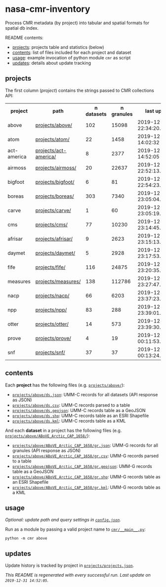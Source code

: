 # nasa-cmr-inventory

Process CMR metadata (by project) into tabular and spatial formats for spatial db index.

README contents:

* [projects](#projects): projects table and statistics (below)
* [contents](#contents): list of files included for each project and dataset
* [usage](#usage): example invocation of python module `cmr` as script
* [updates](#updates): details about update tracking

## projects

The first column (*project*) contains the strings passed to CMR collections API:

<table>
  <tr>
    <th>project</th>
    <th>path</th>
    <th>n datasets</th>
    <th>n granules</th>
    <th>last update</th>
  </tr>
  <tr>
    <td>above</td>
    <td><a href="projects/above/">projects/above/</a></td>
    <td>102</td>
    <td>15098</td>
    <td>2019-12-22 22:34:20.070969</td>
  </tr>
  <tr>
    <td>atom</td>
    <td><a href="projects/atom/">projects/atom/</a></td>
    <td>22</td>
    <td>1458</td>
    <td>2019-12-31 14:02:32</td>
  </tr>
  <tr>
    <td>act-america</td>
    <td><a href="projects/act-america/">projects/act-america/</a></td>
    <td>8</td>
    <td>2377</td>
    <td>2019-12-31 14:52:05</td>
  </tr>
  <tr>
    <td>airmoss</td>
    <td><a href="projects/airmoss/">projects/airmoss/</a></td>
    <td>20</td>
    <td>22637</td>
    <td>2019-12-22 22:52:13.948719</td>
  </tr>
  <tr>
    <td>bigfoot</td>
    <td><a href="projects/bigfoot/">projects/bigfoot/</a></td>
    <td>6</td>
    <td>81</td>
    <td>2019-12-22 22:54:23.638429</td>
  </tr>
  <tr>
    <td>boreas</td>
    <td><a href="projects/boreas/">projects/boreas/</a></td>
    <td>303</td>
    <td>7340</td>
    <td>2019-12-22 23:05:04.305273</td>
  </tr>
  <tr>
    <td>carve</td>
    <td><a href="projects/carve/">projects/carve/</a></td>
    <td>1</td>
    <td>60</td>
    <td>2019-12-22 23:05:19.439227</td>
  </tr>
  <tr>
    <td>cms</td>
    <td><a href="projects/cms/">projects/cms/</a></td>
    <td>77</td>
    <td>10230</td>
    <td>2019-12-22 23:14:45.872012</td>
  </tr>
  <tr>
    <td>afrisar</td>
    <td><a href="projects/afrisar/">projects/afrisar/</a></td>
    <td>9</td>
    <td>2623</td>
    <td>2019-12-22 23:15:13.455852</td>
  </tr>
  <tr>
    <td>daymet</td>
    <td><a href="projects/daymet/">projects/daymet/</a></td>
    <td>5</td>
    <td>2928</td>
    <td>2019-12-22 23:17:53.866678</td>
  </tr>
  <tr>
    <td>fife</td>
    <td><a href="projects/fife/">projects/fife/</a></td>
    <td>116</td>
    <td>24875</td>
    <td>2019-12-22 23:20:35.530678</td>
  </tr>
  <tr>
    <td>measures</td>
    <td><a href="projects/measures/">projects/measures/</a></td>
    <td>138</td>
    <td>112786</td>
    <td>2019-12-22 23:27:47.982366</td>
  </tr>
  <tr>
    <td>nacp</td>
    <td><a href="projects/nacp/">projects/nacp/</a></td>
    <td>66</td>
    <td>6203</td>
    <td>2019-12-22 23:37:23.215982</td>
  </tr>
  <tr>
    <td>npp</td>
    <td><a href="projects/npp/">projects/npp/</a></td>
    <td>83</td>
    <td>288</td>
    <td>2019-12-22 23:39:01.889758</td>
  </tr>
  <tr>
    <td>otter</td>
    <td><a href="projects/otter/">projects/otter/</a></td>
    <td>14</td>
    <td>573</td>
    <td>2019-12-22 23:39:30.789025</td>
  </tr>
  <tr>
    <td>prove</td>
    <td><a href="projects/prove/">projects/prove/</a></td>
    <td>4</td>
    <td>19</td>
    <td>2019-12-23 00:11:53.124821</td>
  </tr>
  <tr>
    <td>snf</td>
    <td><a href="projects/snf/">projects/snf/</a></td>
    <td>37</td>
    <td>37</td>
    <td>2019-12-23 00:13:24.769237</td>
  </tr>

</table>

## contents

Each **project** has the following files (e.g. [`projects/above/`](projects/above/)):

* [`projects/above/ds.json`](projects/above/ds.json): UMM-C records for all datasets (API response as JSON)
* [`projects/above/ds.csv`](projects/above/ds.csv): UMM-C records parsed to a table
* [`projects/above/ds.geojson`](projects/above/ds.geojson): UMM-C records table as a GeoJSON
* [`projects/above/ds.shp`](projects/above/ds.shp): UMM-C records table as an ESRI Shapefile
* [`projects/above/ds.kml`](projects/above/ds.kml): UMM-C records table as a KML

And each **dataset** in a project has the following files (e.g. [`projects/above/ABoVE_Arctic_CAP_1658/`](projects/above/ABoVE_Arctic_CAP_1658/)):

* [`projects/above/ABoVE_Arctic_CAP_1658/gr.json`](projects/above/ABoVE_Arctic_CAP_1658/gr.json): UMM-G records for all granules (API response as JSON)
* [`projects/above/ABoVE_Arctic_CAP_1658/gr.csv`](projects/above/ABoVE_Arctic_CAP_1658/gr.csv): UMM-G records parsed to a table
* [`projects/above/ABoVE_Arctic_CAP_1658/gr.geojson`](projects/above/ABoVE_Arctic_CAP_1658/gr.geojson): UMM-G records table as a GeoJSON
* [`projects/above/ABoVE_Arctic_CAP_1658/gr.shp`](projects/above/ABoVE_Arctic_CAP_1658/gr.shp): UMM-G records table as an ESRI Shapefile
* [`projects/above/ABoVE_Arctic_CAP_1658/gr.kml`](projects/above/ABoVE_Arctic_CAP_1658/gr.kml): UMM-G records table as a KML

## usage

*Optional: update path and query settings in [`config.json`](config.json).*

Run as a module by passing a valid project name to [`cmr/__main__.py`](cmr/__main__.py):

```shell
python -m cmr above
```

## updates

Update history is tracked by project in [`projects/projects.json`](projects/projects.json).

*This README is regenerated with every successful run. Last update on `2019-12-31 14:52:05`.*

